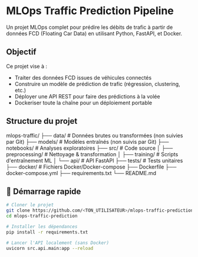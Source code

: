 #  MLOps Traffic Prediction Pipeline

Un projet MLOps complet pour prédire les débits de trafic à partir de données FCD (Floating Car Data) en utilisant Python, FastAPI, et Docker.

##  Objectif
Ce projet vise à :
- Traiter des données FCD issues de véhicules connectés
- Construire un modèle de prédiction de trafic (régression, clustering, etc.)
- Déployer une API REST pour faire des prédictions à la volée
- Dockeriser toute la chaîne pour un déploiement portable

##  Structure du projet
mlops-traffic/
├── data/ # Données brutes ou transformées (non suivies par Git)
├── models/ # Modèles entraînés (non suivis par Git)
├── notebooks/ # Analyses exploratoires
├── src/ # Code source
│ ├── preprocessing/ # Nettoyage & transformation
│ ├── training/ # Scripts d'entraînement ML
│ └── api/ # API FastAPI
├── tests/ # Tests unitaires
├── docker/ # Fichiers Docker/Docker-compose
├── Dockerfile
├── docker-compose.yml
├── requirements.txt
└── README.md


## 🚀 Démarrage rapide

```bash
# Cloner le projet
git clone https://github.com/<TON_UTILISATEUR>/mlops-traffic-prediction.git
cd mlops-traffic-prediction

# Installer les dépendances
pip install -r requirements.txt

# Lancer l'API localement (sans Docker)
uvicorn src.api.main:app --reload


